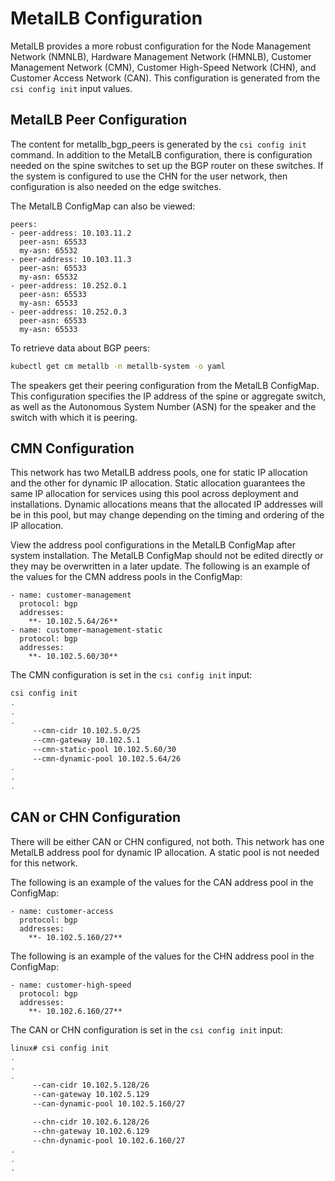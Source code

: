 # MetalLB Configuration

MetalLB provides a more robust configuration for the Node Management Network \(NMNLB\), Hardware Management Network \(HMNLB\), Customer Management Network \(CMN\), Customer High-Speed Network \(CHN\), and Customer Access Network \(CAN\). This configuration is generated from the `csi config init` input values.

## MetalLB Peer Configuration

The content for metallb\_bgp\_peers is generated by the `csi config init` command. In addition to the MetalLB configuration, there is configuration needed on the spine switches to set up the BGP router on these switches. If the system is configured to use the CHN for the user network, then configuration is also needed on the edge switches. 

The MetalLB ConfigMap can also be viewed:

```text
peers:
- peer-address: 10.103.11.2
  peer-asn: 65533
  my-asn: 65532
- peer-address: 10.103.11.3
  peer-asn: 65533
  my-asn: 65532
- peer-address: 10.252.0.1
  peer-asn: 65533
  my-asn: 65533
- peer-address: 10.252.0.3
  peer-asn: 65533
  my-asn: 65533
```

To retrieve data about BGP peers:

```bash
kubectl get cm metallb -n metallb-system -o yaml
```

The speakers get their peering configuration from the MetalLB ConfigMap. This configuration specifies the IP address of the spine or aggregate switch, as well as the Autonomous System Number \(ASN\) for the speaker and the switch with which it is peering.

## CMN Configuration

This network has two MetalLB address pools, one for static IP allocation and the other for dynamic IP allocation. Static allocation guarantees the same IP allocation for services using this pool across deployment and installations. Dynamic allocations means that the allocated IP addresses will be in this pool, but may change depending on the timing and ordering of the IP allocation.

View the address pool configurations in the MetalLB ConfigMap after system installation. The MetalLB ConfigMap should not be edited directly or they may be overwritten in a later update. The following is an example of the values for the CMN address pools in the ConfigMap:

```text
- name: customer-management 
  protocol: bgp
  addresses:
    **- 10.102.5.64/26**
- name: customer-management-static 
  protocol: bgp
  addresses:
    **- 10.102.5.60/30**
```

The CMN configuration is set in the `csi config init` input:

```bash
csi config init
.
.
.
     --cmn-cidr 10.102.5.0/25
     --cmn-gateway 10.102.5.1
     --cmn-static-pool 10.102.5.60/30
     --cmn-dynamic-pool 10.102.5.64/26
.
.
.
```

## CAN or CHN Configuration

There will be either CAN or CHN configured, not both.  This network has one MetalLB address pool for dynamic IP allocation. A static pool is not needed for this network. 

The following is an example of the values for the CAN address pool in the ConfigMap:

```text
- name: customer-access
  protocol: bgp
  addresses:
    **- 10.102.5.160/27**
```

The following is an example of the values for the CHN address pool in the ConfigMap:

```text
- name: customer-high-speed 
  protocol: bgp
  addresses:
    **- 10.102.6.160/27**
```

The CAN or CHN configuration is set in the `csi config init` input:

```bash
linux# csi config init
.
.
.
     --can-cidr 10.102.5.128/26
     --can-gateway 10.102.5.129
     --can-dynamic-pool 10.102.5.160/27

     --chn-cidr 10.102.6.128/26
     --chn-gateway 10.102.6.129
     --chn-dynamic-pool 10.102.6.160/27
.
.
.
```
